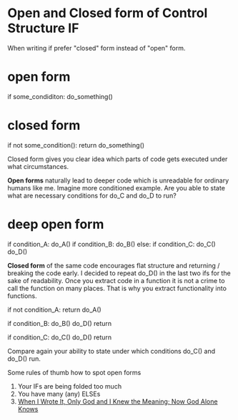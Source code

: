 # Open and Closed form of Control Structure IF

When writing if prefer "closed" form instead of "open" form.

  # open form
  if some_condiditon:
    do_something()

  # closed form
  if not some_condition():
    return
  do_something()

Closed form gives you clear idea which parts of code gets executed under what
circumstances.

**Open forms** naturally lead to deeper code which is unreadable for ordinary humans
like me. Imagine more conditioned example. Are you able to state what are
necessary conditions for do_C and do_D to run?

  # deep open form
  if condition_A:
    do_A()
    if condition_B:
      do_B()
    else:
      if condition_C:
        do_C()
    do_D()

**Closed form** of the same code encourages flat structure and returning / breaking
the code early. I decided to repeat do_D() in the last two ifs for the sake of
readability. Once you extract code in a function it is not a crime to call the
function on many places. That is why you extract functionality into functions.

  if not condition_A:
    return
  do_A()

  if condition_B:
    do_B()
    do_D()
    return

  if condition_C:
    do_C()
    do_D()
    return

Compare again your ability to state under which conditions do_C() and do_D() run.


Some rules of thumb how to spot open forms

1.  Your IFs are being folded too much
1.  You have many (any) ELSEs
1.  [When I Wrote It, Only God and I Knew the Meaning; Now God Alone Knows][quote]

[quote]: http://quoteinvestigator.com/2013/09/24/god-knows/